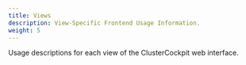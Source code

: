 ```yaml
---
title: Views
description: View-Specific Frontend Usage Information.
weight: 5
---
```


Usage descriptions for each view of the ClusterCockpit web interface.
